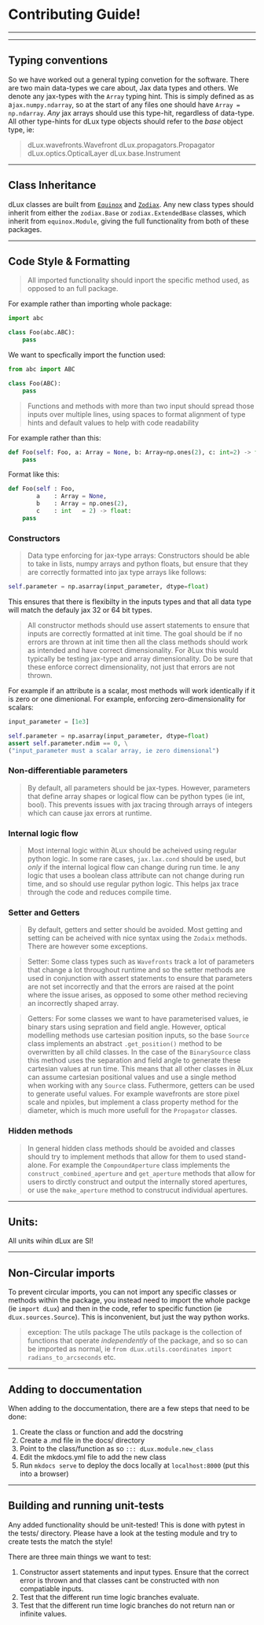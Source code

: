 # Contributing Guide!

---
---

## Typing conventions
So we have worked out a general typing convetion for the software. There are two main data-types we care about, Jax data types and others. We denote any jax-types with the `Array` typing hint. This is simply defined as as a`jax.numpy.ndarray`, so at the start of any files one should have `Array = np.ndarray`. *Any* jax arrays should use this type-hit, regardless of data-type. All other type-hints for dLux type objects should refer to the *base* object type, ie:
> dLux.wavefronts.Wavefront
> dLux.propagators.Propagator
> dLux.optics.OpticalLayer
> dLux.base.Instrument


---
## Class Inheritance
dLux classes are built from [`Equinox`](https://github.com/patrick-kidger/equinox) and [`Zodiax`](https://github.com/LouisDesdoigts/zodiax). Any new class types should inherit from either the `zodiax.Base` or `zodiax.ExtendedBase` classes, which inherit from `equinox.Module`, giving the full functionality from both of these packages.

---
## Code Style & Formatting

> All imported functionality should inport the specific method used, as opposed to an full package.

For example rather than importing whole package:
```python
import abc

class Foo(abc.ABC):
    pass
```

We want to specfically import the function used:
```python
from abc import ABC

class Foo(ABC):
    pass
```

> Functions and methods with more than two input should spread those inputs over multiple lines, using spaces to format alignment of type hints and default values to help with code readability

For example rather than this:
```python
def Foo(self: Foo, a: Array = None, b: Array=np.ones(2), c: int=2) -> float:
    pass
```

Format like this:
```python
def Foo(self : Foo,
        a    : Array = None,
        b    : Array = np.ones(2),
        c    : int   = 2) -> float:
    pass
```

### Constructors
> Data type enforcing for jax-type arrays: Constructors should be able to take in lists, numpy arrays and python floats, but ensure that they are correctly formatted into jax type arrays like follows:

```python
self.parameter = np.asarray(input_parameter, dtype=float)
```

This ensures that there is flexibilty in the inputs types and that all data type will match the defauly jax 32 or 64 bit types.


> All constructor methods should use assert statements to ensure that inputs are correctly formatted at init time. The goal should be if no errors are thrown at init time then all the class methods should work as intended and have correct dimensionality. For ∂Lux this would typically be testing jax-type and array dimensionality. Do be sure that these enforce correct dimensionality, not just that errors are not thrown.

For example if an attribute is a scalar, most methods will work identically if it is zero or one dimenional. For example, enforcing zero-dimensionality for scalars:
```python
input_parameter = [1e3]

self.parameter = np.asarray(input_parameter, dtype=float)
assert self.parameter.ndim == 0, \
("input_parameter must a scalar array, ie zero dimensional")
```

### Non-differentiable parameters
> By default, all parameters should be jax-types. However, parameters that define array shapes or logical flow can be python types (ie int, bool). This prevents issues with jax tracing through arrays of integers which can cause jax errors at runtime.

### Internal logic flow
> Most internal logic within ∂Lux should be acheived using regular python logic. In some rare cases, `jax.lax.cond` should be used, but *only* if the internal logical flow can change during run time. Ie any logic that uses a boolean class attribute can not change during run time, and so should use regular python logic. This helps jax trace through the code and reduces compile time.

### Setter and Getters
> By default, getters and setter should be avoided. Most getting and setting can be acheived with nice syntax using the `Zodaix` methods. There are however some exceptions.

> Setter: Some class types such as `Wavefronts` track a lot of parameters that change a lot throughout runtime and so the setter methods are used in conjunction with assert statements to ensure that parameters are not set incorrectly and that the errors are raised at the point where the issue arises, as opposed to some other method recieving an incorrectly shaped array.

> Getters: For some classes we want to have parameterised values, ie binary stars using sepration and field angle. However, optical modelling methods use cartesian position inputs, so the base `Source` class implements an abstract `.get_position()` method to be overwritten by all child classes. In the case of the `BinarySource` class this method uses the separation and field angle to generate these cartesian values at run time. This means that all other classes in ∂Lux can assume cartesian positional values and use a single method when working with any `Source` class. Futhermore, getters can be used to generate useful values. For example wavefronts are store pixel scale and npixles, but implement a class property method for the diameter, which is much more usefull for the `Propagator` classes.


### Hidden methods
> In general hidden class methods should be avoided and classes should try to implement methods that allow for them to used stand-alone. For example the `CompoundAperture` class implements the `construct_combined_aperture` and `get_aperture` methods that allow for users to dirctly construct and output the internally stored apertures, or use the `make_aperture` method to construcut individual apertures.


---
## Units:
All units wihin dLux are SI!

---
## Non-Circular imports
To prevent circular imports, you can not import any specific classes or methods within the package, you instead need to import the whole packge (ie `import dLux`) and then in the code, refer to specific function (ie `dLux.sources.Source`). This is inconvenient, but just the way python works.

> exception: The utils package
> The utils package is the collection of functions that operate *independently* of the package, and so so can be imported as normal, ie `from dLux.utils.coordinates import radians_to_arcseconds` etc.

---
## Adding to doccumentation
When adding to the doccumentation, there are a few steps that need to be done:
1. Create the class or function and add the docstring
2. Create a .md file in the docs/ directory
3. Point to the class/function as so `::: dLux.module.new_class`
4. Edit the mkdocs.yml file to add the new class
5. Run `mkdocs serve` to deploy the docs locally at `localhost:8000` (put this into a browser)

---
## Building and running unit-tests
Any added functionality should be unit-tested! This is done with pytest in the tests/ directory. Please have a look at the testing module and try to create tests the match the style!

There are three main things we want to test:
1. Constructor assert statements and input types. Ensure that the correct error is thrown and that classes cant be constructed with non compatiable inputs.
2. Test that the different run time logic branches evaluate.
3. Test that the different run time logic branches do not return nan or infinite values.